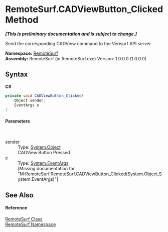 # RemoteSurf.CADViewButton_Clicked Method 
 _**\[This is preliminary documentation and is subject to change.\]**_

Send the corresponding CADView command to the Verisurf API server

**Namespace:**&nbsp;<a href="Documentation.md">RemoteSurf</a><br />**Assembly:**&nbsp;RemoteSurf (in RemoteSurf.exe) Version: 1.0.0.0 (1.0.0.0)

## Syntax

**C#**<br />
``` C#
private void CADViewButton_Clicked(
	Object sender,
	EventArgs e
)
```


#### Parameters
&nbsp;<dl><dt>sender</dt><dd>Type: <a href="http://msdn2.microsoft.com/en-us/library/e5kfa45b" target="_self">System.Object</a><br />CADView Button Pressed</dd><dt>e</dt><dd>Type: <a href="http://msdn2.microsoft.com/en-us/library/118wxtk3" target="_self">System.EventArgs</a><br />\[Missing <param name="e"/> documentation for "M:RemoteSurf.RemoteSurf.CADViewButton_Clicked(System.Object,System.EventArgs)"\]</dd></dl>

## See Also


#### Reference
<a href="Documentation.md">RemoteSurf Class</a><br /><a href="Documentation.md">RemoteSurf Namespace</a><br />
